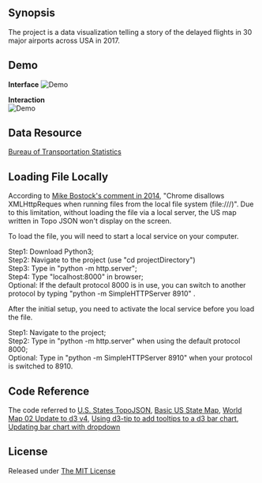 ## Synopsis 
The project is a data visualization telling a story of the delayed flights in 30 major airports across USA in 2017.

## Demo 

<strong>Interface</strong>
![Demo](https://user-images.githubusercontent.com/23627710/37572902-3bd18674-2acf-11e8-8c91-e5eb058b17e9.png)

<strong>Interaction</strong></br>
![Demo](https://user-images.githubusercontent.com/23627710/37572844-688da478-2ace-11e8-80ce-334cfab89404.gif)

## Data Resource 
<a href = "https://www.transtats.bts.gov/OT_Delay/OT_DelayCause1.asp">Bureau of Transportation Statistics </a>


## Loading File Locally

According to <a href="https://github.com/d3/d3/issues/1698">Mike Bostock's comment in 2014</a>, "Chrome disallows XMLHttpReques when running files from the local file system (file:///)".  Due to this limitation, without loading the file via a local server, the US map written in Topo JSON won't display on the screen.

To load the file, you will need to start a local service on your computer.

Step1: Download Python3;</br>
Step2: Navigate to the project (use "cd projectDirectory")</br>
Step3: Type in "python -m http.server";</br>
Step4: Type "localhost:8000" in browser;</br>
Optional: If the default protocol 8000 is in use, you can switch to another protocol by typing "python -m SimpleHTTPServer 8910" .

After the initial setup, you need to activate the local service before you load the file.

Step1: Navigate to the project;</br>
Step2: Type in "python -m http.server" when using the default protocol 8000;</br>
Optional: Type in "python -m SimpleHTTPServer 8910" when your protocol is switched to 8910.

## Code Reference 
The code referred to <a href="https://bl.ocks.org/mbostock/4090848">U.S. States TopoJSON</a>, <a href="http://bl.ocks.org/michellechandra/0b2ce4923dc9b5809922">Basic US State Map</a>, <a href="http://bl.ocks.org/micahstubbs/8e15870eb432a21f0bc4d3d527b2d14f">World Map 02 Update to d3 v4</a>, <a href="http://bl.ocks.org/Caged/6476579">Using d3-tip to add tooltips to a d3 bar chart</a>, <a href="http://bl.ocks.org/williaster/10ef968ccfdc71c30ef8">Updating bar chart with dropdown</a>


## License 
Released under <a href = "https://opensource.org/licenses/MIT"> The MIT License </a>